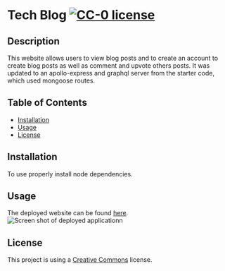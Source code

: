 # Tech Blog [![CC-0 license](https://img.shields.io/badge/License-CC--0-blue.svg)](https://creativecommons.org/licenses/by-nd/4.0)

## Description
This website allows users to view blog posts and to create an account to create blog posts as well as comment and upvote others posts. It was updated to an apollo-express and graphql server from the starter code, which used mongoose routes.

## Table of Contents
- [Installation](#Installation)
- [Usage](#Usage)
- [License](#License)

## Installation
To use properly install node dependencies.

## Usage
The deployed website can be found [here](http://protected-brushlands-21269.herokuapp.com/).
![Screen shot of deployed applicationn](https://user-images.githubusercontent.com/42618949/132617864-4458fca7-b72d-4b3d-b6a3-89b79a4d40a7.png "Book Search")

## License
This project is using a [Creative Commons](https://choosealicense.com/licenses/cc0-1.0/) license.   
